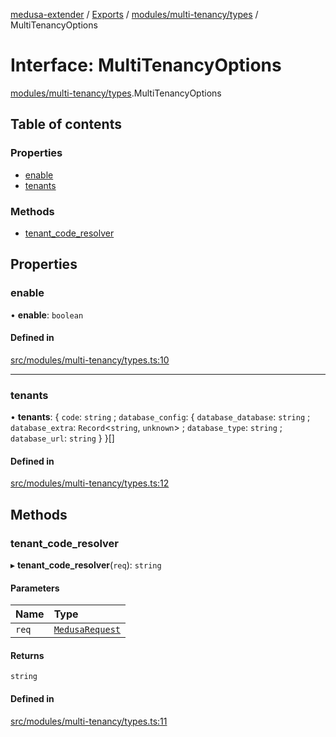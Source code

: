 [medusa-extender](../README.md) / [Exports](../modules.md) / [modules/multi-tenancy/types](../modules/modules_multi_tenancy_types.md) / MultiTenancyOptions

# Interface: MultiTenancyOptions

[modules/multi-tenancy/types](../modules/modules_multi_tenancy_types.md).MultiTenancyOptions

## Table of contents

### Properties

- [enable](modules_multi_tenancy_types.MultiTenancyOptions.md#enable)
- [tenants](modules_multi_tenancy_types.MultiTenancyOptions.md#tenants)

### Methods

- [tenant\_code\_resolver](modules_multi_tenancy_types.MultiTenancyOptions.md#tenant_code_resolver)

## Properties

### enable

• **enable**: `boolean`

#### Defined in

[src/modules/multi-tenancy/types.ts:10](https://github.com/adrien2p/medusa-extender/blob/17915cd/src/modules/multi-tenancy/types.ts#L10)

___

### tenants

• **tenants**: { `code`: `string` ; `database_config`: { `database_database`: `string` ; `database_extra`: `Record`<`string`, `unknown`\> ; `database_type`: `string` ; `database_url`: `string`  }  }[]

#### Defined in

[src/modules/multi-tenancy/types.ts:12](https://github.com/adrien2p/medusa-extender/blob/17915cd/src/modules/multi-tenancy/types.ts#L12)

## Methods

### tenant\_code\_resolver

▸ **tenant_code_resolver**(`req`): `string`

#### Parameters

| Name | Type |
| :------ | :------ |
| `req` | [`MedusaRequest`](../modules/core_types.md#medusarequest) |

#### Returns

`string`

#### Defined in

[src/modules/multi-tenancy/types.ts:11](https://github.com/adrien2p/medusa-extender/blob/17915cd/src/modules/multi-tenancy/types.ts#L11)
